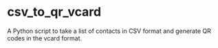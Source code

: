 csv_to_qr_vcard
===============

A Python script to take a list of contacts in CSV format and generate QR codes in the vcard format.
